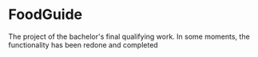 # FoodGuide
The project of the bachelor's final qualifying work. In some moments, the functionality has been redone and completed
